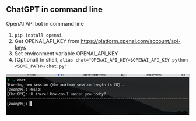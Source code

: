 ## ChatGPT in command line

OpenAI API bot in command line

1. `pip install openai`
2. Get OPENAI_API_KEY from https://platform.openai.com/account/api-keys
3. Set environment variable OPENAI_API_KEY
4. [Optional] In shell, `alias chat="OPENAI_API_KEY=$OPENAI_API_KEY python <SOME_PATH>/chat.py"`

![Alt text](./images/command_line.png)
